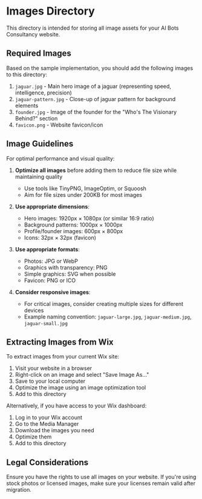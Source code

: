 # Images Directory

This directory is intended for storing all image assets for your AI Bots Consultancy website.

## Required Images

Based on the sample implementation, you should add the following images to this directory:

1. `jaguar.jpg` - Main hero image of a jaguar (representing speed, intelligence, precision)
2. `jaguar-pattern.jpg` - Close-up of jaguar pattern for background elements
3. `founder.jpg` - Image of the founder for the "Who's The Visionary Behind?" section
4. `favicon.png` - Website favicon/icon

## Image Guidelines

For optimal performance and visual quality:

1. **Optimize all images** before adding them to reduce file size while maintaining quality
   - Use tools like TinyPNG, ImageOptim, or Squoosh
   - Aim for file sizes under 200KB for most images

2. **Use appropriate dimensions**:
   - Hero images: 1920px × 1080px (or similar 16:9 ratio)
   - Background patterns: 1000px × 1000px
   - Profile/founder images: 600px × 800px
   - Icons: 32px × 32px (favicon)

3. **Use appropriate formats**:
   - Photos: JPG or WebP
   - Graphics with transparency: PNG
   - Simple graphics: SVG when possible
   - Favicon: PNG or ICO

4. **Consider responsive images**:
   - For critical images, consider creating multiple sizes for different devices
   - Example naming convention: `jaguar-large.jpg`, `jaguar-medium.jpg`, `jaguar-small.jpg`

## Extracting Images from Wix

To extract images from your current Wix site:

1. Visit your website in a browser
2. Right-click on an image and select "Save Image As..."
3. Save to your local computer
4. Optimize the image using an image optimization tool
5. Add to this directory

Alternatively, if you have access to your Wix dashboard:

1. Log in to your Wix account
2. Go to the Media Manager
3. Download the images you need
4. Optimize them
5. Add to this directory

## Legal Considerations

Ensure you have the rights to use all images on your website. If you're using stock photos or licensed images, make sure your licenses remain valid after migration.